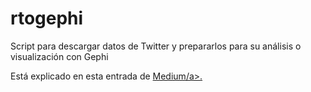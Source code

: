 # rtogephi
Script para descargar datos de Twitter y prepararlos para su análisis o visualización con Gephi

Está explicado en esta entrada de <a href="https://medium.com/@jantleon/analizando-la-conversaci%C3%B3n-en-twitter-con-r-y-gephi-501a98a4e64a ">Medium/a>.
